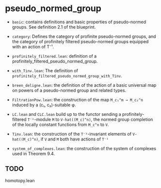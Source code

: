 # pseudo_normed_group

- `basic`: contains definitions and basic properties of pseudo-normed groups. See
  definition 2.1 of the blueprint.
- `category`: Defines the category of profinite pseudo-normed groups, and the category of
  profinitely filtered pseudo-normed groups equipped with an action of T⁻¹.
- `profinitely_filtered.lean`: definition of a profinitely_filtered_pseudo_normed_group.
- `with_Tinv.lean`: The definition of `profinitely_filtered_pseudo_normed_group_with_Tinv`.

- `breen_deligne.lean`: the definition of the action of a basic universal map
  on powers of a pseudo-normed group and related types.
- `FiltrationPow.lean`: the construction of the map `M_c₁^m → M_c₂^n` induced by
  a (c₁, c₂)-suitable φ.
- `LC.lean` and `CLC.lean` build up to the functor sending a profinitely-filtered `T⁻¹`-module `M`
   to `V-hat((M_c)^n)`, the normed group completion of the locally constant functions
   from `M_c^n` to `V`.
- `Tinv.lean`: the construction of the `T⁻¹`-invariant elements of `V-hat((M_c)^n)`, if
  `V` and `M` both have actions of `T⁻¹`
- `system_of_complexes.lean`: the construction of the system of complexes used
  in Theorem 9.4.

## TODO

homotopy.lean
